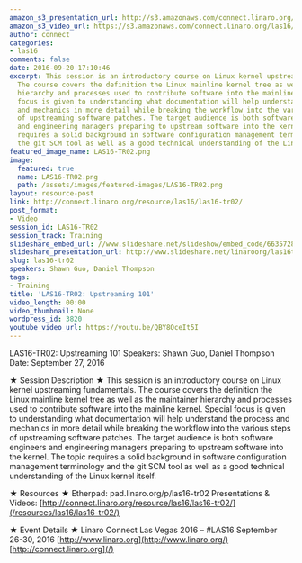 ```yaml
---
amazon_s3_presentation_url: http://s3.amazonaws.com/connect.linaro.org/las16/Presentations/Tuesday/LAS16-TR02%20-%20Upstreaming%20101.pdf
amazon_s3_video_url: https://s3.amazonaws.com/connect.linaro.org/las16/Videos/Tuesday/LAS16-TR02%20Upstreaming%20101.mp4
author: connect
categories:
- las16
comments: false
date: 2016-09-20 17:10:46
excerpt: This session is an introductory course on Linux kernel upstreaming fundamentals.
  The course covers the definition the Linux mainline kernel tree as well as the maintainer
  hierarchy and processes used to contribute software into the mainline kernel. Special
  focus is given to understanding what documentation will help understand the process
  and mechanics in more detail while breaking the workflow into the various steps
  of upstreaming software patches. The target audience is both software engineers
  and engineering managers preparing to upstream software into the kernel. The topic
  requires a solid background in software configuration management terminology and
  the git SCM tool as well as a good technical understanding of the Linux kernel itself.
featured_image_name: LAS16-TR02.png
image:
  featured: true
  name: LAS16-TR02.png
  path: /assets/images/featured-images/LAS16-TR02.png
layout: resource-post
link: http://connect.linaro.org/resource/las16/las16-tr02/
post_format:
- Video
session_id: LAS16-TR02
session_track: Training
slideshare_embed_url: //www.slideshare.net/slideshow/embed_code/66357282
slideshare_presentation_url: http://www.slideshare.net/linaroorg/las16tr02-upstreaming-101
slug: las16-tr02
speakers: Shawn Guo, Daniel Thompson
tags:
- Training
title: 'LAS16-TR02: Upstreaming 101'
video_length: 00:00
video_thumbnail: None
wordpress_id: 3820
youtube_video_url: https://youtu.be/QBY8OceIt5I
---
```


LAS16-TR02: Upstreaming 101
Speakers: Shawn Guo, Daniel Thompson
Date: September 27, 2016

★ Session Description ★
This session is an introductory course on Linux kernel upstreaming fundamentals. The course covers the definition the Linux mainline kernel tree as well as the maintainer hierarchy and processes used to contribute software into the mainline kernel. Special focus is given to understanding what documentation will help understand the process and mechanics in more detail while breaking the workflow into the various steps of upstreaming software patches. The target audience is both software engineers and engineering managers preparing to upstream software into the kernel. The topic requires a solid background in software configuration management terminology and the git SCM tool as well as a good technical understanding of the Linux kernel itself.

★ Resources ★
Etherpad: pad.linaro.org/p/las16-tr02
Presentations & Videos: [http://connect.linaro.org/resource/las16/las16-tr02/](/resources/las16/las16-tr02/)

★ Event Details ★
Linaro Connect Las Vegas 2016 – #LAS16
September 26-30, 2016
[http://www.linaro.org](http://www.linaro.org/)
[http://connect.linaro.org](/)